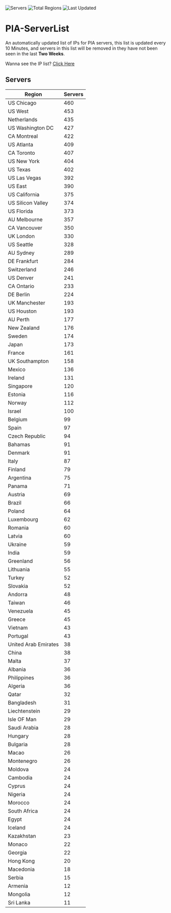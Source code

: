 ![Servers](https://img.shields.io/badge/Servers-13,318-darkgreen)
![Total Regions](https://img.shields.io/badge/Total_Regions-97-darkgreen)
![Last Updated](https://img.shields.io/badge/Last_Updated-December_17_2024_07:01_EST-darkgreen)

# PIA-ServerList
An automatically updated list of IPs for PIA servers, this list is updated every 10 Minutes, and servers in this list will be removed in they have not been seen in the last **Two Weeks**.

Wanna see the IP list? [Click Here](./servers.json)

## Servers
| Region               | Servers |
|----------------------|---------|
| US Chicago | 460 |
| US West | 453 |
| Netherlands | 435 |
| US Washington DC | 427 |
| CA Montreal | 422 |
| US Atlanta | 409 |
| CA Toronto | 407 |
| US New York | 404 |
| US Texas | 402 |
| US Las Vegas | 392 |
| US East | 390 |
| US California | 375 |
| US Silicon Valley | 374 |
| US Florida | 373 |
| AU Melbourne | 357 |
| CA Vancouver | 350 |
| UK London | 330 |
| US Seattle | 328 |
| AU Sydney | 289 |
| DE Frankfurt | 284 |
| Switzerland | 246 |
| US Denver | 241 |
| CA Ontario | 233 |
| DE Berlin | 224 |
| UK Manchester | 193 |
| US Houston | 193 |
| AU Perth | 177 |
| New Zealand | 176 |
| Sweden | 174 |
| Japan | 173 |
| France | 161 |
| UK Southampton | 158 |
| Mexico | 136 |
| Ireland | 131 |
| Singapore | 120 |
| Estonia | 116 |
| Norway | 112 |
| Israel | 100 |
| Belgium | 99 |
| Spain | 97 |
| Czech Republic | 94 |
| Bahamas | 91 |
| Denmark | 91 |
| Italy | 87 |
| Finland | 79 |
| Argentina | 75 |
| Panama | 71 |
| Austria | 69 |
| Brazil | 66 |
| Poland | 64 |
| Luxembourg | 62 |
| Romania | 60 |
| Latvia | 60 |
| Ukraine | 59 |
| India | 59 |
| Greenland | 56 |
| Lithuania | 55 |
| Turkey | 52 |
| Slovakia | 52 |
| Andorra | 48 |
| Taiwan | 46 |
| Venezuela | 45 |
| Greece | 45 |
| Vietnam | 43 |
| Portugal | 43 |
| United Arab Emirates | 38 |
| China | 38 |
| Malta | 37 |
| Albania | 36 |
| Philippines | 36 |
| Algeria | 36 |
| Qatar | 32 |
| Bangladesh | 31 |
| Liechtenstein | 29 |
| Isle OF Man | 29 |
| Saudi Arabia | 28 |
| Hungary | 28 |
| Bulgaria | 28 |
| Macao | 26 |
| Montenegro | 26 |
| Moldova | 24 |
| Cambodia | 24 |
| Cyprus | 24 |
| Nigeria | 24 |
| Morocco | 24 |
| South Africa | 24 |
| Egypt | 24 |
| Iceland | 24 |
| Kazakhstan | 23 |
| Monaco | 22 |
| Georgia | 22 |
| Hong Kong | 20 |
| Macedonia | 18 |
| Serbia | 15 |
| Armenia | 12 |
| Mongolia | 12 |
| Sri Lanka | 11 |